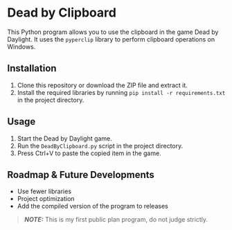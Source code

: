 # Dead by Clipboard
This Python program allows you to use the clipboard in the game Dead by Daylight. It uses the `pyperclip` library to perform clipboard operations on Windows.

## Installation
1. Clone this repository or download the ZIP file and extract it.
2. Install the required libraries by running `pip install -r requirements.txt` in the project directory.

## Usage
1. Start the Dead by Daylight game.
2. Run the `DeadByClipboard.py` script in the project directory.
3. Press Ctrl+V to paste the copied item in the game.

## Roadmap & Future Developments
- Use fewer libraries
- Project optimization
- Add the compiled version of the program to releases

> **_NOTE:_** This is my first public plan program, do not judge strictly.
